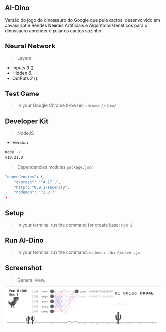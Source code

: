 ## AI-Dino
Versão do jogo do dinossauro do Google que pula cactos, desenvolvido em Javascript e Rendes Neurais Artificiais e Algorítmos Genéticos para o dinossauro aprender e pular os cactos sozinho. 

## Neural Network
> Layers
- Inputs *3* ().
- Hidden *6*.
- OutPuts *2* ().

## Test Game
> In your Google Chrome browser:
`chrome://dino/`

## Developer Kit
> NodeJS
- Version
```sh
node -v
v10.21.0
```
> Dependencies modules `package.json`
```sh
"dependencies": {
    "express": "^4.17.1",
    "http": "0.0.1-security",
    "nodemon": "^2.0.7"
}
```

## Setup
> In your terminal run the command for create base:
`npm i`

## Run AI-Dino
> In your terminal run the command:
`nodemon .\bin\server.js`

## Screenshot
> General view.

![image1](public/images/image1.png)
